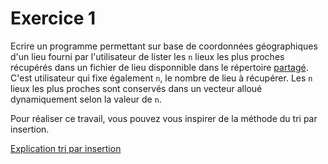 # Exercice 1

Ecrire un programme permettant sur base de coordonnées géographiques d'un lieu fourni par l'utilisateur de lister les `n` lieux les plus proches récupérés dans un fichier de lieu disponnible dans le répertoire [partagé](https://hepl-my.sharepoint.com/:f:/g/personal/cedric_thiernesse_hepl_be/Ep_GRf5AiHtJpqcdJtMF4D8BZs0lEWtQQvJrqZ-S3k9Xjg?e=BzCNAK). C'est utilisateur qui fixe également `n`, le nombre de lieu à récupérer. Les `n` lieux les plus proches sont conservés dans un vecteur alloué dynamiquement selon la valeur de `n`.

Pour réaliser ce travail, vous pouvez vous inspirer de la méthode du tri par insertion. 

[Explication tri par insertion](https://fr.wikipedia.org/wiki/Tri_par_insertion)